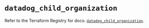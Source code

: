 # `datadog_child_organization`

Refer to the Terraform Registry for docs: [`datadog_child_organization`](https://registry.terraform.io/providers/datadog/datadog/3.56.0/docs/resources/child_organization).
